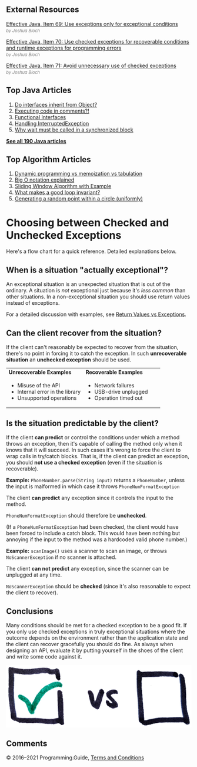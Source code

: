 



## External Resources

[Effective Java, Item 69: Use exceptions only for exceptional conditions](https://books.google.se/books?id=BIpDDwAAQBAJ)  
<span style="color: grey; font-style: italic; font-size: smaller">by Joshua Bloch</span>

[Effective Java, Item 70: Use checked exceptions for recoverable conditions and runtime exceptions for programming errors](https://books.google.se/books?id=BIpDDwAAQBAJ)  
<span style="color: grey; font-style: italic; font-size: smaller">by Joshua Bloch</span>

[Effective Java, Item 71: Avoid unnecessary use of checked exceptions](https://books.google.se/books?id=BIpDDwAAQBAJ)  
<span style="color: grey; font-style: italic; font-size: smaller">by Joshua Bloch</span>



## Top Java Articles

1.  [Do interfaces inherit from Object?](do-interfaces-inherit-from-object.html)
2.  [Executing code in comments?!](executing-code-in-comments.html)
3.  [Functional Interfaces](functional-interfaces.html)
4.  [Handling InterruptedException](handling-interrupted-exceptions.html)
5.  [Why wait must be called in a synchronized block](why-wait-must-be-in-synchronized.html)

[**See all 190 Java articles**](index.html)

## Top Algorithm Articles

1.  [Dynamic programming vs memoization vs tabulation](../dynamic-programming-vs-memoization-vs-tabulation.html)
2.  [Big O notation explained](../big-o-notation-explained.html)
3.  [Sliding Window Algorithm with Example](../sliding-window-example.html)
4.  [What makes a good loop invariant?](../what-makes-a-good-loop-invariant.html)
5.  [Generating a random point within a circle (uniformly)](../random-point-within-circle.html)

# Choosing between Checked and Unchecked Exceptions

Here's a flow chart for a quick reference. Detailed explanations below.

## When is a situation "actually exceptional"?

An exceptional situation is an unexpected situation that is out of the ordinary. A situation is _not_ exceptional just because it's _less common_ than other situations. In a non-exceptional situation you should use return values instead of exceptions.

For a detailed discussion with examples, see [Return Values vs Exceptions](return-values-vs-exceptions.html).

## Can the client recover from the situation?

If the client can't reasonably be expected to recover from the situation, there's no point in forcing it to catch the exception. In such **unrecoverable situation** an **unchecked exception** should be used.

<table><colgroup><col style="width: 50%" /><col style="width: 50%" /></colgroup><tbody><tr class="odd"><td><strong>Unrecoverable Examples</strong></td><td><strong>Recoverable Examples</strong></td></tr><tr class="even"><td><ul><li>Misuse of the API</li><li>Internal error in the library</li><li>Unsupported operations</li></ul></td><td><ul><li>Network failures</li><li>USB-drive unplugged</li><li>Operation timed out</li></ul></td></tr></tbody></table>

## Is the situation predictable by the client?

If the client **can predict** or control the conditions under which a method throws an exception, then it's capable of calling the method only when it knows that it will succeed. In such cases it's wrong to force the client to wrap calls in try/catch blocks. That is, if the client can predict an exception, you should **not use a checked exception** (even if the situation is recoverable).

**Example:** `PhoneNumber.parse(String input)` returns a `PhoneNumber`, unless the input is malformed in which case it throws `PhoneNumFormatException`

The client **can predict** any exception since it controls the input to the method.

`PhoneNumFormatException` should therefore be **unchecked**.

(If a `PhoneNumFormatException` had been checked, the client would have been forced to include a catch block. This would have been nothing but annoying if the input to the method was a hardcoded valid phone number.)

**Example:** `scanImage()` uses a scanner to scan an image, or throws `NoScannerException` if no scanner is attached.

The client **can not predict** any exception, since the scanner can be unplugged at any time.

`NoScannerException` should be **checked** (since it's also reasonable to expect the client to recover).

## Conclusions

Many conditions should be met for a checked exception to be a good fit. If you only use checked exceptions in truly exceptional situations where the outcome depends on the environment rather than the application state and the client can recover gracefully you should do fine. As always when designing an API, evaluate it by putting yourself in the shoes of the client and write some code against it.

![Two checkboxes](choosing-between-checked-and-unchecked-exceptions/checked-vs-unchecked.jpg)

## Comments



© 2016–2021 Programming.Guide, [Terms and Conditions](../terms-and-conditions.html)
